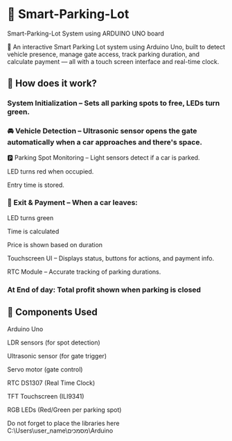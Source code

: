 # 🚗 Smart-Parking-Lot
Smart-Parking-Lot System using ARDUINO UNO board

🚗 An interactive Smart Parking Lot system using Arduino Uno, built to detect vehicle presence, manage gate access, track parking duration, and calculate payment — all with a touch screen interface and real-time clock.

## 🧠 How does it work? 

### System Initialization – Sets all parking spots to free, LEDs turn green.

### 🚘 Vehicle Detection – Ultrasonic sensor opens the gate automatically when a car approaches and there's space.

🅿️ Parking Spot Monitoring – Light sensors detect if a car is parked.

LED turns red when occupied.

Entry time is stored.

### 💸 Exit & Payment – When a car leaves:

LED turns green

Time is calculated

Price is shown based on duration

Touchscreen UI – Displays status, buttons for actions, and payment info.

RTC Module – Accurate tracking of parking durations.

### At End of day: Total profit shown when parking is closed

## 🔧 Components Used
Arduino Uno

LDR sensors (for spot detection)

Ultrasonic sensor (for gate trigger)

Servo motor (gate control)

RTC DS1307 (Real Time Clock)

TFT Touchscreen (ILI9341)

RGB LEDs (Red/Green per parking spot)

Do not forget to place the libraries here C:\Users\user_name\מסמכים\Arduino
